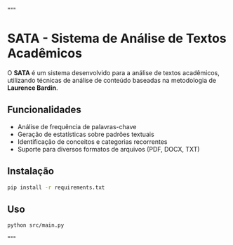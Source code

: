 """
# SATA - Sistema de Análise de Textos Acadêmicos

O **SATA** é um sistema desenvolvido para a análise de textos acadêmicos, utilizando técnicas de análise de conteúdo baseadas na metodologia de **Laurence Bardin**.

## Funcionalidades
- Análise de frequência de palavras-chave
- Geração de estatísticas sobre padrões textuais
- Identificação de conceitos e categorias recorrentes
- Suporte para diversos formatos de arquivos (PDF, DOCX, TXT)

## Instalação
```bash
pip install -r requirements.txt
```

## Uso
```bash
python src/main.py
```
"""